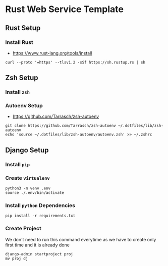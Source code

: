 # Rust Web Service Template


## Rust Setup

### Install Rust

- https://www.rust-lang.org/tools/install

```shell
curl --proto '=https' --tlsv1.2 -sSf https://sh.rustup.rs | sh
```


## Zsh Setup

### Install `zsh`

### Autoenv Setup

- https://github.com/Tarrasch/zsh-autoenv

```shell
git clone https://github.com/Tarrasch/zsh-autoenv ~/.dotfiles/lib/zsh-autoenv
echo 'source ~/.dotfiles/lib/zsh-autoenv/autoenv.zsh' >> ~/.zshrc
```


## Django Setup

### Install `pip`

### Create `virtualenv`

```shell
python3 -m venv .env
source ./.env/bin/activate
```

### Install `python` Dependencies

```shell
pip install -r requirements.txt
```

### Create Project

We don't need to run this command everytime as we have to create only first time
and it is already done

```shell
django-admin startproject proj
mv proj dj
```
